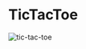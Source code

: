 # TicTacToe

![tic-tac-toe](https://user-images.githubusercontent.com/26835345/90861057-74eefc80-e38b-11ea-9cfd-5f07b7570ec5.gif)
